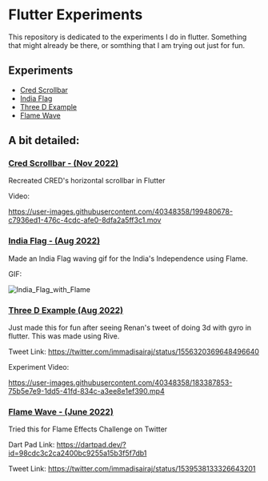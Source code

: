# Flutter Experiments

This repository is dedicated to the experiments I do in flutter. Something that might already be there, or somthing that I am trying out just for fun.

## Experiments

- [Cred Scrollbar](#cred-scrollbar---nov-2022)
- [India Flag](#india-flag---aug-2022)
- [Three D Example](#three-d-example-aug-2022)
- [Flame Wave](#flame-wave---june-2022)

## A bit detailed:

### [Cred Scrollbar - (Nov 2022)](./cred_scrollbar)

Recreated CRED's horizontal scrollbar in Flutter

Video:

https://user-images.githubusercontent.com/40348358/199480678-c7936ed1-476c-4cdc-afe0-8dfa2a5ff3c1.mov

### [India Flag - (Aug 2022)](./india_flag/)

Made an India Flag waving gif for the India's Independence using Flame.

GIF:

![India_Flag_with_Flame](https://user-images.githubusercontent.com/40348358/184495444-6f53c1cd-8919-4280-b9a3-d8ec0b23af87.gif)

### [Three D Example (Aug 2022)](./three_d_example/)

Just made this for fun after seeing Renan's tweet of doing 3d with gyro in flutter. This was made using Rive.

Tweet Link: https://twitter.com/immadisairaj/status/1556320369648496640


Experiment Video:

https://user-images.githubusercontent.com/40348358/183387853-75b5e7e9-1dd5-41fd-834c-a3ee8e1ef390.mp4

### [Flame Wave - (June 2022)](./flame_wave/)

Tried this for Flame Effects Challenge on Twitter

Dart Pad Link: https://dartpad.dev/?id=98cdc3c2ca2400bc9255a15b3f5f7db1

Tweet Link: https://twitter.com/immadisairaj/status/1539538133326643201